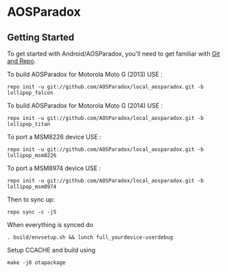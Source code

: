 AOSParadox
===========

Getting Started
---------------

To get started with Android/AOSParadox, you'll need to get
familiar with [Git and Repo](http://source.android.com/source/using-repo.html).

To build AOSParadox for Motorola Moto G (2013) USE :

    repo init -u git://github.com/AOSParadox/local_aosparadox.git -b lollipop_falcon

To build AOSParadox for Motorola Moto G (2014) USE :

    repo init -u git://github.com/AOSParadox/local_aosparadox.git -b lollipop_titan

To port a MSM8226 device USE :

    repo init -u git://github.com/AOSParadox/local_aosparadox.git -b lollipop_msm8226

To port a MSM8974 device USE :

    repo init -u git://github.com/AOSParadox/local_aosparadox.git -b lollipop_msm8974

Then to sync up:

    repo sync -c -j5

When everything is synced do
    
    . build/envsetup.sh && lunch full_yourdevice-userdebug

Setup CCACHE and build using
    
    make -j8 otapackage


